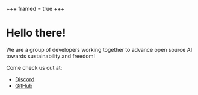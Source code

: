 +++
framed = true
+++

# Hello there!

We are a group of developers working together to advance open source AI towards sustainability and freedom!

Come check us out at:

- [Discord](https://discord.gg/Sx6Spmsgx7)
- [GitHub](https://github.com/hitomi-team)